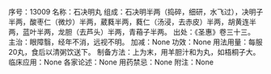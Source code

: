 序号：13009
名称：石决明丸
组成：石决明半两（捣碎，细研，水飞过），决明子半两，酸枣仁（微炒）半两，葳蕤半两，蕤仁（汤浸，去赤皮）半两，胡黄连半两，蓝叶半两，龙胆（去芦头）半两，青葙子半两。
出处：《圣惠》卷三十三。
主治：眼障翳，经年不消，远视不明。
加减：None
功效：None
用法用量：每服20丸，食后以清粥饮送下。
制备方法：上为末，用羊胆汁和为丸，如梧桐子大。
临床应用：None
各家论述：None
用药禁忌：None
附注：None

